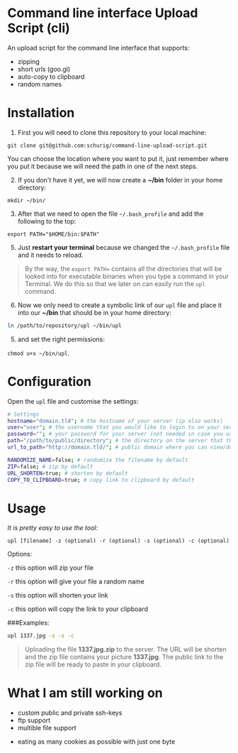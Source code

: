 # Command line interface Upload Script (cli)

An upload script for the command line interface that supports:
- zipping
- short urls (goo.gl)
- auto-copy to clipboard
- random names


# Installation

1) First you will need to clone this repository to your local machine:


`git clone git@github.com:schurig/command-line-upload-script.git`

You can choose the location where you want to put it, just remember where you put it because we will need the path in one of the next steps.



2) If you don't have it yet, we will now create a **~/bin** folder in your home directory:

`mkdir ~/bin/`



3) After that we need to open the file `~/.bash_profile` and add the following to the top:

`export PATH="$HOME/bin:$PATH"`



5) Just **restart your terminal** because we changed the `~/.bash_profile` file and it needs to reload.


>By the way, the `export PATH=` contains all the directories that will be looked into for executable binaries when you type a command in your Terminal. We do this so that we later on can easily run the `upl` command.




6) Now we only need to create a symbolic link of our `upl` file and place it into our **~/bin** that should be in your home directory:

```sh
ln /path/to/repository/upl ~/bin/upl
```



5) and set the right permissions:

`chmod u+x ~/bin/upl`.


# Configuration

Open the  `upl` file and customise the settings:

```sh
# Settings
hostname="domain.tld"; # the hostname of your server (ip also works)
user="user"; # the username that you would like to login to on your server
password=""; # your password for your server (not needed in case you use ssh-keys)
path="/path/to/public/directory"; # the directory on the server that the files get uploaded to
url_to_path="http://domain.tld/"; # public domain where you can view/download the files

RANDOMIZE_NAME=false; # randomize the filename by default
ZIP=false; # zip by default
URL_SHORTEN=true; # shorten by default
COPY_TO_CLIPBOARD=true; # copy link to clipboard by default
```


# Usage

_It is pretty easy to use the tool:_


`upl [filename] -z (optional) -r (optional) -s (optional) -c (optional)`



Options:

`-z` this option will zip your file

`-r` this option will give your file a random name

`-s` this option will shorten your link

`-c` this option will copy the link to your clipboard



###Examples:

```sh
upl 1337.jpg -z -s -c
```

>Uploading the file **1337.jpg.zip** to the server. The URL will be shorten and the zip file contains your picture **1337.jpg**. The public link to the zip file will be ready to paste in your clipboard.



# What I am still working on

- custom public and private ssh-keys
- ftp support
- multible file support

* eating as many cookies as possible with just one byte
